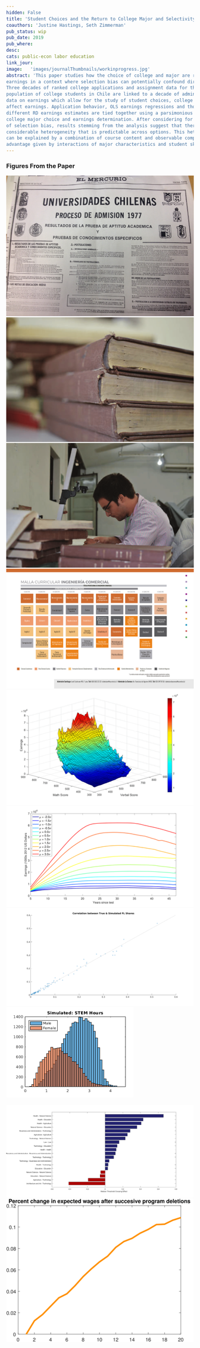 ```yaml
---
hidden: False
title: 'Student Choices and the Return to College Major and Selectivity'
coauthors: 'Justine Hastings, Seth Zimmerman'
pub_status: wip
pub_date: 2019
pub_where:
desc:
cats: public-econ labor education
link_jour:
image:   'images/journalThumbnails/workinprogress.jpg'
abstract: 'This paper studies how the choice of college and major are related to life cycle
earnings in a context where selection bias can potentially confound direct measurement.
Three decades of ranked college applications and assignment data for the
population of college students in Chile are linked to a decade of administrative tax
data on earnings which allow for the study of student choices, college and major
affect earnings. Application behavior, OLS earnings regressions and thousands of
different RD earnings estimates are tied together using a parsimonious model of
college major choice and earnings determination. After considering for the presence
of selection bias, results stemming from the analysis suggest that there is
considerable heterogeneity that is predictable across options. This heterogeneity
can be explained by a combination of course content and observable comparative
advantage given by interactions of major characteristics and student skills. '
---
```


### Figures From the Paper

<div class='full'>
  <div class='row'>
    <div class='large-12 columns'>
      <div class='mod modBoxedSlider'>
        <div class='slides'>
          <div class='slide'>
            <img alt="" src="documents/NHZ_RDs_2019/admision_1977.jpg" />
          </div>
          <div class='slide'>
            <img alt="" src="documents/NHZ_RDs_2019/booksDEMRE-eps-converted-to-1.png" />
          </div>
          <div class='slide'>
            <img alt="" src="documents/NHZ_RDs_2019/takingPicturesBooks-eps-converted-to-1.png" />
          </div>  
          <div class='slide'>
            <img alt="" src="documents/NHZ_RDs_2019/foto_malla1.jpg" />
          </div>  
          <div class='slide'>
            <img alt="" src="documents/NHZ_RDs_2019/earnings_math_lang-eps-converted-to-1.png" />
          </div>
          <div class='slide'>
            <img alt="" src="documents/NHZ_RDs_2019/scores_earnings-eps-converted-to-1.png" />
          </div>         
          <div class='slide'>
            <img alt="" src="documents/NHZ_RDs_2019/fl_shares_correlation.png" />
          </div>   
          <div class='slide'>
            <img alt="" src="documents/NHZ_RDs_2019/stem_hours.png" />
          </div>  
          <div class='slide'>
            <img alt="" src="documents/NHZ_RDs_2019/earnings_model-eps-converted-to.png" />
          </div>      
          <div class='slide'>
            <img alt="" src="documents/NHZ_RDs_2019/RDs_Summary_x_AreaOnArea.jpg" />
          </div>       
          <div class='slide'>
            <img alt="" src="documents/NHZ_RDs_2019/DeltaWage-eps-converted-to-1.png" />
          </div>       
        </div>
      </div>
    </div>
  </div>
